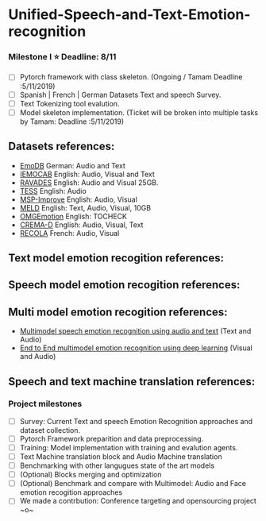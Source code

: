 # Unified-Speech-and-Text-Emotion-recognition

### Milestone I :star: Deadline: 8/11
- [ ] Pytorch framework with class skeleton. (Ongoing / Tamam Deadline :5/11/2019)
- [ ] Spanish | French | German Datasets Text and speech Survey.
- [ ] Text Tokenizing tool evalution.
- [ ] Model skeleton implementation. (Ticket will be broken into multiple tasks by Tamam: Deadline :5/11/2019) 

## Datasets references:
- [EmoDB](http://www.emodb.bilderbar.info/download/) German: Audio and Text
- [IEMOCAB](https://sail.usc.edu/iemocap/iemocap_release.htm) English: Audio, Visual and Text
- [RAVADES](https://smartlaboratory.org/ravdess/) English: Audio and Visual 25GB.
- [TESS](https://tspace.library.utoronto.ca/handle/1807/24487) English: Audio
- [MSP-Improve](https://ecs.utdallas.edu/research/researchlabs/msp-lab/MSP-Improv.html) English: Audio, Visual
- [MELD](https://affective-meld.github.io/) English: Text, Audio, Visual, 10GB
- [OMGEmotion](https://github.com/knowledgetechnologyuhh/OMGEmotionChallenge) English: TOCHECK
- [CREMA-D](https://github.com/CheyneyComputerScience/CREMA-D) English: Audio, Visual, Text
- [RECOLA](https://diuf.unifr.ch/main/diva/recola/index.html) French: Audio, Visual

## Text model emotion recogition references:

## Speech model emotion recogition references:

## Multi model emotion recogition references:
- [Multimodel speech emotion recognition using audio and text](https://arxiv.org/pdf/1810.04635.pdf) (Text and Audio)
- [End to End multimodel emotion recognition using deep learning](https://arxiv.org/pdf/1810.04635.pdf) (Visual and Audio)

## Speech and text machine translation references:


### Project milestones

- [ ] Survey: Current Text and speech Emotion Recognition approaches and dataset collection.
- [ ] Pytorch Framework preparition and data preprocessing.
- [ ] Training: Model implementation with training and evalution agents.
- [ ] Text Machine translation block and Audio Machine translation
- [ ] Benchmarking with other langugues state of the art models
- [ ] \(Optional) Blocks merging and optimization
- [ ] \(Optional) Benchmark and compare with Multimodel: Audio and Face emotion recogition approaches
- [ ] We made a contrbution: Conference targeting and opensourcing project ~o~
